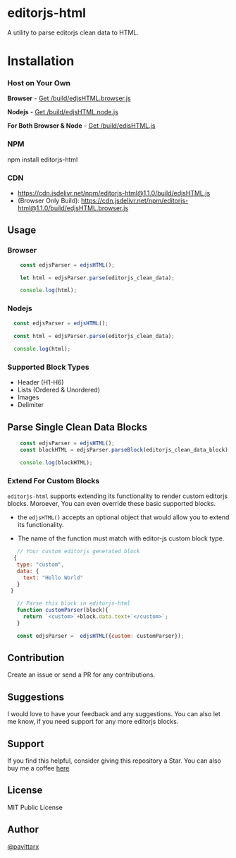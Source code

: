 # editorjs-html
A utility to parse editorjs clean data to HTML. 


# Installation

### Host on Your Own

**Browser** - [Get /build/edjsHTML.browser.js](./build/edjsHTML.browser.js)

**Nodejs** -  [Get /build/edjsHTML.node.js](./build/edjsHTML.node.js)

**For Both Browser & Node** - [Get /build/edjsHTML.js](./build/edjsHTML.js)

### NPM 

npm install editorjs-html

### CDN
* https://cdn.jsdelivr.net/npm/editorjs-html@1.1.0/build/edjsHTML.js
* (Browser Only Build): https://cdn.jsdelivr.net/npm/editorjs-html@1.1.0/build/edjsHTML.browser.js

## Usage

### Browser
```js
    const edjsParser = edjsHTML();

    let html = edjsParser.parse(editorjs_clean_data);

    console.log(html);
```

### Nodejs

```js
  const edjsParser = edjsHTML();
  
  const html = edjsParser.parse(editorjs_clean_data);

  console.log(html);
```

### Supported Block Types 

* Header (H1-H6)
* Lists (Ordered & Unordered)
* Images
* Delimiter 

## Parse Single Clean Data Blocks

```js
    const edjsParser = edjsHTML();
    const blockHTML = edjsParser.parseBlock(editorjs_clean_data_block);

    console.log(blockHTML);
```

### Extend For Custom Blocks 
`editorjs-html`  supports extending its functionality to render custom editorjs blocks. Moroever, You can even override these basic supported blocks.

* the `edjsHTML()` accepts an optional object that would allow you to extend its functionality. 

* The name of the function must match with editor-js custom block type. 

```js
   // Your custom editorjs generated block
  {
   type: "custom",
   data: {
     text: "Hello World"
   }
 }

```

```js
   // Parse this block in editorjs-html
   function customParser(block){
     return `<custom>`+block.data.text+`</custom>`;
   }

   const edjsParser =  edjsHTML({custom: customParser});

```

## Contribution 
Create an issue or send a PR for any contributions.

## Suggestions 
I would love to have your feedback and any suggestions. You can also let me know, if you need support for any more editorjs blocks. 

## Support 
If you find this helpful, consider giving this repository a Star. You can also buy me a coffee [here](https://www.buymeacoffee.com/pavittarx)

## License 
MIT Public License

## Author 
[@pavittarx](https://github.com/pavittarx)

